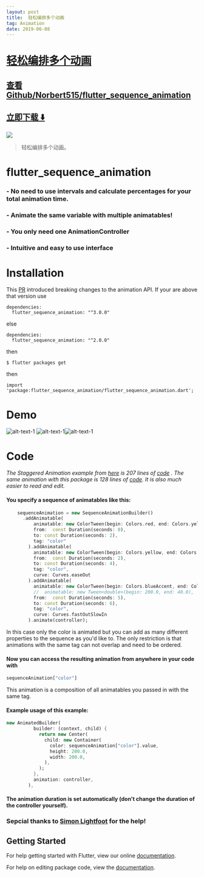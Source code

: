 ```yaml
---
layout: post
title:  轻松编排多个动画
tag: Animation
date: 2019-06-08
---
```


# [轻松编排多个动画 ](http://github.com/Norbert515/flutter_sequence_animation) 



## [查看Github/Norbert515/flutter_sequence_animation](http://github.com/Norbert515/flutter_sequence_animation)
## [立即下载 ️⬇️ ](https://codeload.github.com/Norbert515/flutter_sequence_animation/zip/master) 


 
![](https://flutterawesome.com/content/images/2018/10/flutter_sequence_animation-1.jpg)
 
>
> 轻松编排多个动画。
>

 
# flutter_sequence_animation

### - No need to use intervals and calculate percentages for your total animation time. 
### - Animate the same variable with multiple animatables!
### - You only need one AnimationController
### - Intuitive and easy to use interface

# Installation

This [PR](https://github.com/flutter/flutter/pull/21540) introduced breaking changes to the animation
API. If your are above that version use 

```
dependencies:
  flutter_sequence_animation: "^3.0.0"
```
else
```
dependencies:
  flutter_sequence_animation: "^2.0.0"
```

then
```
$ flutter packages get
```
then
```
import 'package:flutter_sequence_animation/flutter_sequence_animation.dart';
```

# Demo

![alt-text-1](assets/colors.gif "title-1") ![alt-text-1](assets/size.gif "title-1")![alt-text-1](assets/staggered.gif "title-1")

# Code

_The Staggered Animation example from [here](https://flutter.io/animations/staggered-animations/) is
207 lines of [code](https://raw.githubusercontent.com/flutter/website/master/_includes/code/animation/basic_staggered_animation/main.dart) .
The same animation with this package is 128 lines of [code](https://github.com/Norbert515/flutter_sequence_animation/blob/master/example/lib/staggered_animation_replication.dart).
It is also much easier to read and edit._

#### You specify a sequence of animatables like this:
``` dart
    sequenceAnimation = new SequenceAnimationBuilder()
      .addAnimatable(
          animatable: new ColorTween(begin: Colors.red, end: Colors.yellow),
          from:  const Duration(seconds: 0),
          to: const Duration(seconds: 2),
          tag: "color"
        ).addAnimatable(
          animatable: new ColorTween(begin: Colors.yellow, end: Colors.blueAccent),
          from:  const Duration(seconds: 2),
          to: const Duration(seconds: 4),
          tag: "color",
          curve: Curves.easeOut
        ).addAnimatable(
          animatable: new ColorTween(begin: Colors.blueAccent, end: Colors.pink),
          //  animatable: new Tween<double>(begin: 200.0, end: 40.0),
          from:  const Duration(seconds: 5),
          to: const Duration(seconds: 6),
          tag: "color",
          curve: Curves.fastOutSlowIn
        ).animate(controller);
```
In this case only the color is animated but you can add as many different properties to the sequence as you'd like to.
The only restriction is that animations with the same tag can not overlap and need to be ordered.

#### Now you can access the resulting animation from anywhere in your code with
```dart
sequenceAnimation["color"]
```
This animation is a composition of all animatables you passed in with the same tag.

#### Example usage of this example:
```dart
new AnimatedBuilder(
          builder: (context, child) {
            return new Center(
              child: new Container(
                color: sequenceAnimation["color"].value,
                height: 200.0,
                width: 200.0,
              ),
            );
          },
          animation: controller,
        ),
```

#### The animation duration is set automatically (don't change the duration of the controller yourself).

### Sepcial thanks to [Simon Lightfoot](https://github.com/slightfoot) for the help!


## Getting Started

For help getting started with Flutter, view our online [documentation](https://flutter.io/).

For help on editing package code, view the [documentation](https://flutter.io/developing-packages/).

